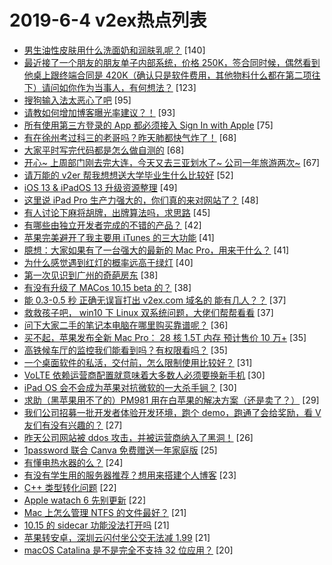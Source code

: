 # 2019-6-4 v2ex热点列表

+ [男生油性皮肤用什么洗面奶和润肤乳呢？](https://www.v2ex.com/t/570598#reply140) [140]
+ [最近接了一个朋友的朋友单子内部系统，价格 250K，签合同时候，偶然看到他桌上跟终端合同是 420K（确认只是软件费用，其他物料什么都在第二项往下）请问如你作为当事人，有何想法？](https://www.v2ex.com/t/570625#reply123) [123]
+ [搜狗输入法太恶心了吧](https://www.v2ex.com/t/570634#reply95) [95]
+ [请教如何增加博客曝光率建议？！](https://www.v2ex.com/t/570597#reply93) [93]
+ [所有使用第三方登录的 App 都必须接入 Sign In with Apple](https://www.v2ex.com/t/570698#reply75) [75]
+ [有在徐州考过科三的老哥吗？昨天肺都快气炸了！](https://www.v2ex.com/t/570646#reply68) [68]
+ [大家平时写完代码都是怎么做自测的](https://www.v2ex.com/t/570669#reply68) [68]
+ [开心~ 上周部门刚去完大连，今天又去三亚划水了~ 公司一年旅游两次~](https://www.v2ex.com/t/570678#reply67) [67]
+ [请万能的 v2er 帮我想想送大学毕业生什么比较好](https://www.v2ex.com/t/570617#reply52) [52]
+ [iOS 13 & iPadOS 13 升级资源整理](https://www.v2ex.com/t/570658#reply49) [49]
+ [这里说 iPad Pro 生产力强大的，你们真的来对网站了？](https://www.v2ex.com/t/570790#reply48) [48]
+ [有人讨论下麻将胡牌，出牌算法吗，求思路](https://www.v2ex.com/t/570771#reply45) [45]
+ [有哪些由独立开发者完成的不错的产品？](https://www.v2ex.com/t/570648#reply42) [42]
+ [苹果完美避开了我主要用 iTunes 的三大功能](https://www.v2ex.com/t/570638#reply41) [41]
+ [臆想：大家如果有了一台强大的最新的 Mac Pro，用来干什么？](https://www.v2ex.com/t/570808#reply41) [41]
+ [为什么感觉遇到红灯的概率远高于绿灯](https://www.v2ex.com/t/570699#reply40) [40]
+ [第一次见识到广州的奇葩房东](https://www.v2ex.com/t/570664#reply38) [38]
+ [有没有升级了 MACos 10.15 beta 的？](https://www.v2ex.com/t/570736#reply38) [38]
+ [能 0.3-0.5 秒 正确无误盲打出 v2ex.com 域名的 能有几人？？](https://www.v2ex.com/t/570642#reply37) [37]
+ [救救孩子吧， win10 下 Linux 双系统问题，大佬们帮帮看看](https://www.v2ex.com/t/570600#reply37) [37]
+ [问下大家二手的笔记本电脑在哪里购买靠谱呢？](https://www.v2ex.com/t/570596#reply36) [36]
+ [买不起，苹果发布全新 Mac Pro： 28 核 1.5T 内存 预计售价 10 万+](https://www.v2ex.com/t/570750#reply35) [35]
+ [高铁候车厅的监控我们能看到吗？有权限看吗？](https://www.v2ex.com/t/570604#reply35) [35]
+ [一个桌面软件的私活，交付前，怎么限制使用比较好？](https://www.v2ex.com/t/570811#reply31) [31]
+ [VoLTE 依赖运营商配置就意味着大多数人必须要换新手机](https://www.v2ex.com/t/570763#reply30) [30]
+ [iPad OS 会不会成为苹果对抗微软的一大杀手锏？](https://www.v2ex.com/t/570765#reply30) [30]
+ [求助（黑苹果用不了的）PM981 用在白苹果的解决方案（还是卖了？）](https://www.v2ex.com/t/570603#reply29) [29]
+ [我们公司招募一批开发者体验开发环境，跑个 demo，跑通了会给奖励，看 V 友们有没有兴趣的？](https://www.v2ex.com/t/570793#reply27) [27]
+ [昨天公司网站被 ddos 攻击，并被运营商纳入了黑洞！](https://www.v2ex.com/t/570731#reply26) [26]
+ [1password 联合 Canva 免费赠送一年家庭版](https://www.v2ex.com/t/570682#reply25) [25]
+ [有懂电热水器的么？](https://www.v2ex.com/t/570640#reply24) [24]
+ [有没有学生用的服务器推荐？想用来搭建个人博客](https://www.v2ex.com/t/570887#reply23) [23]
+ [C++ 类型转化问题](https://www.v2ex.com/t/570726#reply22) [22]
+ [Apple watach 6 先别更新](https://www.v2ex.com/t/570607#reply22) [22]
+ [Mac 上怎么管理 NTFS 的文件最好？](https://www.v2ex.com/t/570908#reply21) [21]
+ [10.15 的 sidecar 功能没法打开吗](https://www.v2ex.com/t/570768#reply21) [21]
+ [苹果转安卓，深圳云闪付坐公交无法减 1.99](https://www.v2ex.com/t/570594#reply21) [21]
+ [macOS Catalina 是不是完全不支持 32 位应用？](https://www.v2ex.com/t/570626#reply20) [20]
